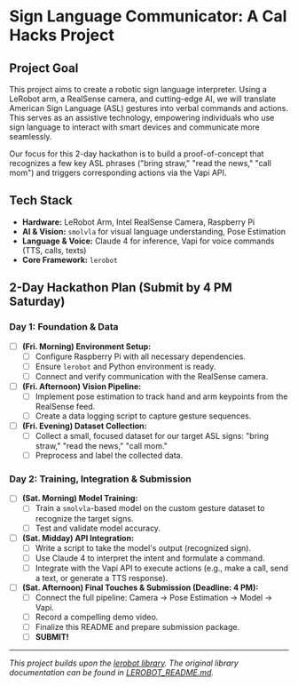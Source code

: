 # Sign Language Communicator: A Cal Hacks Project

## Project Goal

This project aims to create a robotic sign language interpreter. Using a LeRobot arm, a RealSense camera, and cutting-edge AI, we will translate American Sign Language (ASL) gestures into verbal commands and actions. This serves as an assistive technology, empowering individuals who use sign language to interact with smart devices and communicate more seamlessly.

Our focus for this 2-day hackathon is to build a proof-of-concept that recognizes a few key ASL phrases ("bring straw," "read the news," "call mom") and triggers corresponding actions via the Vapi API.

## Tech Stack

*   **Hardware:** LeRobot Arm, Intel RealSense Camera, Raspberry Pi
*   **AI & Vision:** `smolvla` for visual language understanding, Pose Estimation
*   **Language & Voice:** Claude 4 for inference, Vapi for voice commands (TTS, calls, texts)
*   **Core Framework:** `lerobot`

## 2-Day Hackathon Plan (Submit by 4 PM Saturday)

### Day 1: Foundation & Data

-   [ ] **(Fri. Morning) Environment Setup:**
    -   [ ] Configure Raspberry Pi with all necessary dependencies.
    -   [ ] Ensure `lerobot` and Python environment is ready.
    -   [ ] Connect and verify communication with the RealSense camera.
-   [ ] **(Fri. Afternoon) Vision Pipeline:**
    -   [ ] Implement pose estimation to track hand and arm keypoints from the RealSense feed.
    -   [ ] Create a data logging script to capture gesture sequences.
-   [ ] **(Fri. Evening) Dataset Collection:**
    -   [ ] Collect a small, focused dataset for our target ASL signs: "bring straw," "read the news," "call mom."
    -   [ ] Preprocess and label the collected data.

### Day 2: Training, Integration & Submission

-   [ ] **(Sat. Morning) Model Training:**
    -   [ ] Train a `smolvla`-based model on the custom gesture dataset to recognize the target signs.
    -   [ ] Test and validate model accuracy.
-   [ ] **(Sat. Midday) API Integration:**
    -   [ ] Write a script to take the model's output (recognized sign).
    -   [ ] Use Claude 4 to interpret the intent and formulate a command.
    -   [ ] Integrate with the Vapi API to execute actions (e.g., make a call, send a text, or generate a TTS response).
-   [ ] **(Sat. Afternoon) Final Touches & Submission (Deadline: 4 PM):**
    -   [ ] Connect the full pipeline: Camera -> Pose Estimation -> Model -> Vapi.
    -   [ ] Record a compelling demo video.
    -   [ ] Finalize this README and prepare submission package.
    -   [ ] **SUBMIT!**

---
*This project builds upon the [lerobot library](https://github.com/huggingface/lerobot). The original library documentation can be found in [LEROBOT_README.md](./LEROBOT_README.md).*
